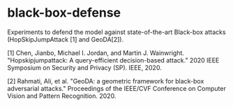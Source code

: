 # black-box-defense

Experiments to defend the model against state-of-the-art Black-box attacks (HopSkipJumpAttack [1] and GeoDA[2]).

[1] Chen, Jianbo, Michael I. Jordan, and Martin J. Wainwright. "Hopskipjumpattack: A query-efficient decision-based attack." 2020 IEEE Symposium on Security and Privacy (SP). IEEE, 2020.

[2] Rahmati, Ali, et al. "GeoDA: a geometric framework for black-box adversarial attacks." Proceedings of the IEEE/CVF Conference on Computer Vision and Pattern Recognition. 2020.
